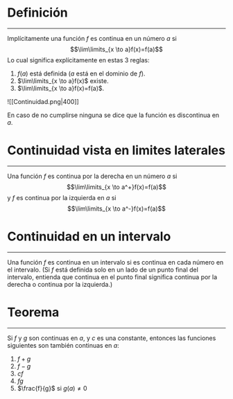 # Definición
---
Implícitamente una función $f$ es continua en un número $a$ si
$$\lim\limits_{x \to a}f(x)=f(a)$$
Lo cual significa explícitamente en estas 3 reglas:
1. $f(a)$ está definida ($a$ está en el dominio de $f$).
2. $\lim\limits_{x \to a}f(x)$ existe.
3. $\lim\limits_{x \to a}f(x)=f(a)$.

![[Continuidad.png|400]]

En caso de no cumplirse ninguna se dice que la función es discontinua en $a$.

# Continuidad vista en limites laterales
---
Una función $f$ es continua por la derecha en un número $a$ si
$$\lim\limits_{x \to a^+}f(x)=f(a)$$
y $f$ es continua por la izquierda en $a$ si
$$\lim\limits_{x \to a^-}f(x)=f(a)$$

# Continuidad en un intervalo
---
Una función $f$ es continua en un intervalo si es continua en cada
número en el intervalo. (Si $f$ está definida solo en un lado de un punto final del intervalo, entienda que continua en el punto final significa continua por la derecha o continua por la izquierda.)

# Teorema
---
Si $f$ y $g$ son continuas en $a$, y $c$ es una constante, entonces las funciones siguientes son también continuas en $a$:

1. $f+g$
2. $f-g$
3. $cf$
4. $fg$
5. $\frac{f}{g}$ si $g(a)\neq 0$ 